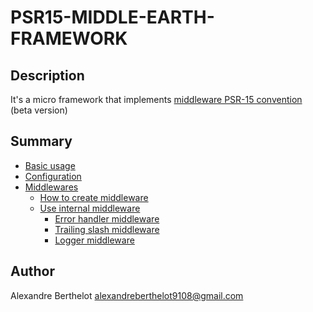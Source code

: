 # PSR15-MIDDLE-EARTH-FRAMEWORK

## Description
It's a micro framework that implements [middleware PSR-15 convention](https://github.com/php-fig/fig-standards/blob/master/proposed/http-middleware/middleware.md) (beta version)

## Summary
* [Basic usage](https://github.com/ender9108/psr15-middle-earth-framework/tree/master/docs/basic_usage.md)
* [Configuration](https://github.com/ender9108/psr15-middle-earth-framework/tree/master/docs/configuration.md)
* [Middlewares](https://github.com/ender9108/psr15-middle-earth-framework/tree/master/docs/middlewares.md)
    * [How to create middleware](https://github.com/ender9108/psr15-middle-earth-framework/tree/master/docs/middlewares.md#how-to-create-middleware)
    * [Use internal middleware](https://github.com/ender9108/psr15-middle-earth-framework/tree/master/docs/middlewares.md#use-internal-middleware)
        * [Error handler middleware](https://github.com/ender9108/psr15-middle-earth-framework/tree/master/docs/middlewares.md#error-handler-middleware)
        * [Trailing slash middleware](https://github.com/ender9108/psr15-middle-earth-framework/tree/master/docs/middlewares.md#trailing-slash-middleware)
        * [Logger middleware](https://github.com/ender9108/psr15-middle-earth-framework/tree/master/docs/middlewares.md#logger-middleware)

## Author
Alexandre Berthelot <alexandreberthelot9108@gmail.com>